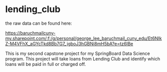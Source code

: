 # lending_club

the raw data can be found here:

https://baruchmailcuny-my.sharepoint.com/:f:/g/personal/george_lee_baruchmail_cuny_edu/Et6NIkZ-M4VFhX_aGYcTkd8Bb7G7_jgboJ3hGBNi8mH5bA?e=tz6lBe

This is my second capstone project for my SpringBoard Data Science program. This project will take loans from Lending Club and identify which loans will be paid in full or charged off.
